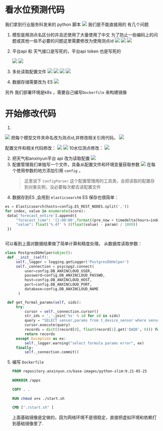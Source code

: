 
# 看水位预测代码
我们拿到行业服务科发来的 python 脚本
 ![](https://raw.githubusercontent.com/vinloong/imgchr/main/notes/img/202201191113437.png)
我们是不能直接用的
有几个问题
1. 模型是用测点名区分的并且还使用了大量使用了中文
      为了防止一些编码上的问题或其他一些不必要的问题这里需要修改为使用测点id
   ![](https://raw.githubusercontent.com/vinloong/imgchr/main/notes/img/202201191113703.png)
   ![](https://raw.githubusercontent.com/vinloong/imgchr/main/notes/img/202201191113628.png)
   ![](https://raw.githubusercontent.com/vinloong/imgchr/main/notes/img/202201191113226.png)
2.  平台api 和 天气接口是写死的，平台api token 也是写死的
     
    ![](https://raw.githubusercontent.com/vinloong/imgchr/main/notes/img/202201191114073.png)
    ![](https://raw.githubusercontent.com/vinloong/imgchr/main/notes/img/202201191114754.png)
3.  多处读取配置文件
    ![](https://raw.githubusercontent.com/vinloong/imgchr/main/notes/img/202201191114684.png)
	![](https://raw.githubusercontent.com/vinloong/imgchr/main/notes/img/202201191114023.png)
	![](https://raw.githubusercontent.com/vinloong/imgchr/main/notes/img/202201191115621.png)
	![](https://raw.githubusercontent.com/vinloong/imgchr/main/notes/img/202201191115786.png)
5.  数据存储需要改为 ES
 ![](https://raw.githubusercontent.com/vinloong/imgchr/main/notes/img/202201191115571.png)

另外 我们部署环境是k8s ，需要自己编写`Dockerfile` 来构建镜像

# 开始修改代码
1. 
 ![](https://raw.githubusercontent.com/vinloong/imgchr/main/notes/img/202201191115706.png)
把每个模型文件夹命名改为测点id,并修改相关引用代码，
 ![](https://raw.githubusercontent.com/vinloong/imgchr/main/notes/img/202201191117062.png)

配置文件和相关代码修改：
 ![](https://raw.githubusercontent.com/vinloong/imgchr/main/notes/img/202201191117839.png)
 ![](https://raw.githubusercontent.com/vinloong/imgchr/main/notes/img/202201191117701.png)
10水位测点修改：
 ![](https://raw.githubusercontent.com/vinloong/imgchr/main/notes/img/202201191117416.png)

2. 把天气和anxinyun平台 api 改为读取配置
    ![](https://raw.githubusercontent.com/vinloong/imgchr/main/notes/img/202201191118725.png)
3.  配置管理我们单独写一个文件，具备从配置文件和环境变量获取参数
    ![](https://raw.githubusercontent.com/vinloong/imgchr/main/notes/img/202201191118383.png)
    在每个使用参数的地方添加引用 `config` ，
	> 这里说下 `ConfigParser` 这个配置管理用的工具类，会把读取的配置存到对象实例，没必要每次都去读配置文件
4.  数据存到ES ,会用到 `elasticsearch6`
     ES 保存也很简单：
   ```python
   es = Elasticsearch(hosts=config.ES_REST_NODES.split(','))
   for index, value in enumerate(score):  
    data['forecast_entire'].append({  
        "forecast_time": '{}:00:00'.format((pre_now + timedelta(hours=index)).strftime('%Y-%m-%d %H')),  
        "value": float('%.4f' % ((float(value) - param) / 1000))
    })
	 
   ```
   可以看到上面对数据结果做了简单计算和精度处理。
   从数据库读取参数：
   ```python
   class PostgresDbHelper(object):  
    def __init__(self):  
        self._logger = logging.getLogger('PostgresDbHelper')  
        self._connection = psycopg2.connect(  
            user=config.DB_ANXINCLOUD_USER,  
            password=config.DB_ANXINCLOUD_PASSWD,  
            host=config.DB_ANXINCLOUD_HOST,  
            port=config.DB_ANXINCLOUD_PORT,  
            database=config.DB_ANXINCLOUD_NAME  
         )  
  
    def get_formal_params(self, sids):  
        try:  
            cursor = self._connection.cursor()  
            str_ids = ','.join('%s' % id for id in sids)  
            query = "SELECT sensor,params from t_device_sensor where sensor in ({0});".format(str_ids)  
            cursor.execute(query)  
            records = dict((record[0], float(record[1].get('DAQ0', 0))) for record in cursor.fetchall())  
            return records  
        except Exception as ex:  
            self._logger.warning("select formula params error", ex)  
        finally:  
            self._connection.commit()
   ```
5.  编写 `Dockerfile`
    ```Dockerfile
	FROM repository.anxinyun.cn/base-images/python-slim:9.21-05-25  
  
    WORKDIR /apps  
  
    COPY . .  
  
    RUN chmod u+x ./start.sh  
  
    CMD ["./start.sh" ]
	```
	
	上面基础镜像是定做的，因为网络环境不是很稳定，直接把虚拟环境和依赖打到基础镜像里了.
	